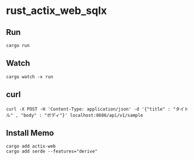 # rust_actix_web_sqlx

## Run

```
cargo run
```

## Watch

```
cargo watch -x run
```

## curl

```
curl -X POST -H 'Content-Type: application/json' -d '{"title" : "タイトル" , "body" : "ボディ"}' localhost:8686/api/v1/sample
```

## Install Memo
```
cargo add actix-web
cargo add serde --features="derive"
```